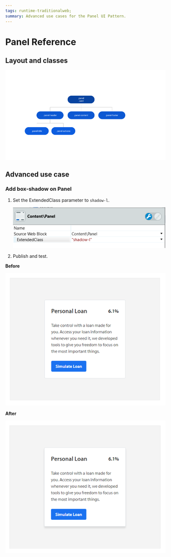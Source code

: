 ```yaml
---
tags: runtime-traditionalweb; 
summary: Advanced use cases for the Panel UI Pattern.
---
```


# Panel Reference

## Layout and classes

![](<images/panel-2-diag.png>)

## Advanced use case

### Add box-shadow on Panel

1. Set the ExtendedClass parameter to `shadow-l`.
    
    ![](<images/panel-3-ss.png>)

1. Publish and test.



**Before**

![](<images/panel-4.png>)

**After**

![](<images/panel-5.png>)
